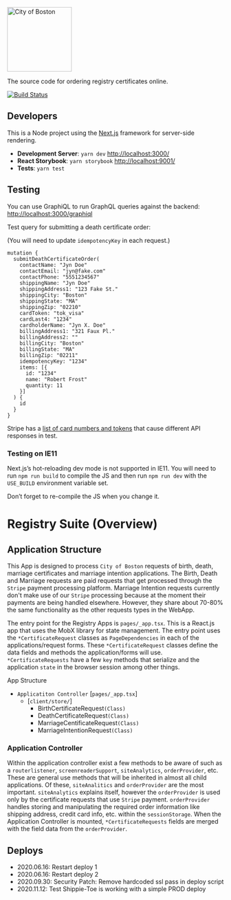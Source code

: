 <img src="https://cloud.githubusercontent.com/assets/9234/19400090/8c20c53c-9222-11e6-937c-02bce55e5301.png" alt="City of Boston" width="150" />

The source code for ordering registry certificates online.

[![Build Status](https://travis-ci.org/CityOfBoston/registry-certs.svg?branch=develop)](https://travis-ci.org/CityOfBoston/registry-certs)

## Developers

This is a Node project using the [Next.js](https://github.com/zeit/next.js/)
framework for server-side rendering.

 * **Development Server**: `yarn dev` <http://localhost:3000/>
 * **React Storybook**: `yarn storybook` <http://localhost:9001/>
 * **Tests**: `yarn test`

 ## Testing

You can use GraphiQL to run GraphQL queries against the backend: <http://localhost:3000/graphiql>

Test query for submitting a death certificate order:

(You will need to update `idempotencyKey` in each request.)

```
mutation {
  submitDeathCertificateOrder(
    contactName: "Jyn Doe"
    contactEmail: "jyn@fake.com"
    contactPhone: "5551234567"
    shippingName: "Jyn Doe"
    shippingAddress1: "123 Fake St."
    shippingCity: "Boston"
    shippingState: "MA"
    shippingZip: "02210"
    cardToken: "tok_visa"
    cardLast4: "1234"
    cardholderName: "Jyn X. Doe"
    billingAddress1: "321 Faux Pl."
    billingAddress2: ""
    billingCity: "Boston"
    billingState: "MA"
    billingZip: "02211"
    idempotencyKey: "1234"
    items: [{
      id: "1234"
      name: "Robert Frost"
      quantity: 11
    }]
  ) {
    id
  } 
}
 ```

Stripe has a [list of card numbers and
tokens](https://stripe.com/docs/testing#cards) that cause different API
responses in test.

### Testing on IE11

Next.js’s hot-reloading dev mode is not supported in IE11. You will need to run
`npm run build` to compile the JS and then run `npm run dev` with the
`USE_BUILD` environment variable set.

Don’t forget to re-compile the JS when you change it.

# Registry Suite (Overview)
## Application Structure

This App is designed to process `City of Boston` requests of birth, death, marriage certificates and marriage intention applications. The Birth, Death and Marriage requests are paid requests that get processed through the `Stripe` payment processing platform. Marriage Intention requests currently don't make use of our `Stripe` processing because at the moment their payments are being handled elsewhere. However, they share about 70-80% the same functionality as the other requests types in the WebApp.

The entry point for the Registry Apps is `pages/_app.tsx`. This is a React.js app that uses the MobX library for state management. The entry point uses the `*CertificateRequest` classes as `PageDependencies` in each of the applications/request forms. These `*CertificateRequest` classes define the data fields and methods the application/forms will use. `*CertificateRequests` have a few `key` methods that serialize and the application `state` in the browser session among other things.

App Structure

- `Applicatiton Controller` [`pages/_app.tsx`]
  - [`client/store/`]
    - BirthCertificateRequest`(Class)`
    - DeathCertificateRequest`(Class)`
    - MarriageCentificateRequest`(Class)`
    - MarriageIntentionRequest`(Class)`

### Application Controller

Within the application controller exist a few methods to be aware of such as a `routerlistener`, `screenreaderSupport`, `siteAnalytics`, `orderProvider`, etc. These are general use methods that will be inherited in almost all child applications. Of these, `siteAnalitics` and `orderProvider` are the most important. `siteAnalytics` explains itself, however the `orderProvider` is used only by the certificate requests that use `Stripe` payment. `orderProvider` handles storing and manipulating the required order information like shipping address, credit card info, etc. within the `sessionStorage`. When the Application Controller is mounted, `*CertificateRequests` fields are merged with the field data from the `orderProvider`.

## Deploys
- 2020.06.16: Restart deploy 1
- 2020.06.16: Restart deploy 2
- 2020.09.30: Security Patch: Remove hardcoded ssl pass in deploy script
- 2020.11.12: Test Shippie-Toe is working with a simple PROD deploy
